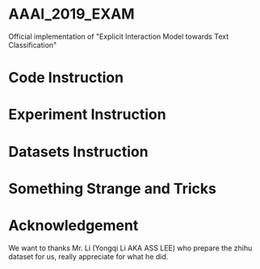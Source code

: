 # AAAI_2019_EXAM
Official implementation of "Explicit Interaction Model towards Text Classification"

# Code Instruction

# Experiment Instruction

# Datasets Instruction

# Something Strange and Tricks

# Acknowledgement

We want to thanks Mr. Li (Yongqi Li AKA ASS LEE) who prepare the zhihu dataset for us, really appreciate for what he did.
